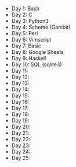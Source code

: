 - Day 1: Bash
- Day 2: C
- Day 3: Python3
- Day 4: Scheme (Gambit)
- Day 5: Perl
- Day 6: Vimscript
- Day 7: Basic
- Day 8: Google Sheets
- Day 9: Haskell
- Day 10: SQL (sqlite3)
- Day 11:
- Day 12:
- Day 13:
- Day 14:
- Day 15:
- Day 16:
- Day 17:
- Day 18:
- Day 19:
- Day 20:
- Day 21:
- Day 22:
- Day 23:
- Day 24:
- Day 25:
